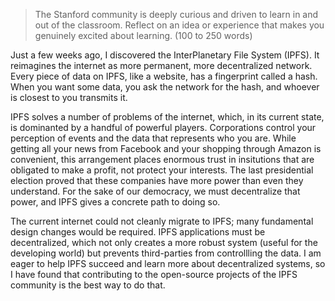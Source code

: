 > The Stanford community is deeply curious and driven to learn in and out of the classroom.
  Reflect on an idea or experience that makes you genuinely excited about learning.
  (100 to 250 words)
  
Just a few weeks ago, I discovered the InterPlanetary File System (IPFS).
It reimagines the internet as more permanent, more decentralized network.
Every piece of data on IPFS, like a website, has a fingerprint called a hash.
When you want some data, you ask the network for the hash, and whoever is closest to you transmits it.

IPFS solves a number of problems of the internet, which, in its current state, is dominanted by a handful of powerful players.
Corporations control your perception of events and the data that represents who you are.
While getting all your news from Facebook and your shopping through Amazon is convenient, this arrangement places enormous trust in insitutions that are obligated to make a profit, not protect your interests.
The last presidential election proved that these companies have more power than even they understand.
For the sake of our democracy, we must decentralize that power, and IPFS gives a concrete path to doing so.

The current internet could not cleanly migrate to IPFS; many fundamental design changes would be required.
IPFS applications must be decentralized, which not only creates a more robust system (useful for the developing world) but prevents third-parties from controllling the data.
I am eager to help IPFS succeed and learn more about decentralized systems, so I have found that contributing to the open-source projects of the IPFS community is the best way to do that.
